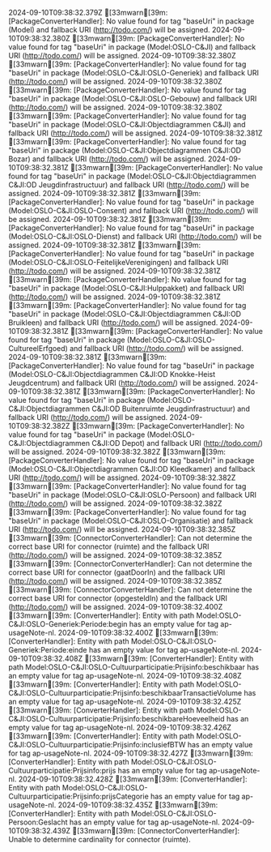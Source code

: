 2024-09-10T09:38:32.379Z [33mwarn[39m: [PackageConverterHandler]: No value found for tag "baseUri" in package (Model) and fallback URI (http://todo.com/) will be assigned.
2024-09-10T09:38:32.380Z [33mwarn[39m: [PackageConverterHandler]: No value found for tag "baseUri" in package (Model:OSLO-C&JI) and fallback URI (http://todo.com/) will be assigned.
2024-09-10T09:38:32.380Z [33mwarn[39m: [PackageConverterHandler]: No value found for tag "baseUri" in package (Model:OSLO-C&JI:OSLO-Generiek) and fallback URI (http://todo.com/) will be assigned.
2024-09-10T09:38:32.380Z [33mwarn[39m: [PackageConverterHandler]: No value found for tag "baseUri" in package (Model:OSLO-C&JI:OSLO-Gebouw) and fallback URI (http://todo.com/) will be assigned.
2024-09-10T09:38:32.380Z [33mwarn[39m: [PackageConverterHandler]: No value found for tag "baseUri" in package (Model:OSLO-C&JI:Objectdiagrammen C&JI) and fallback URI (http://todo.com/) will be assigned.
2024-09-10T09:38:32.381Z [33mwarn[39m: [PackageConverterHandler]: No value found for tag "baseUri" in package (Model:OSLO-C&JI:Objectdiagrammen C&JI:OD Bozar) and fallback URI (http://todo.com/) will be assigned.
2024-09-10T09:38:32.381Z [33mwarn[39m: [PackageConverterHandler]: No value found for tag "baseUri" in package (Model:OSLO-C&JI:Objectdiagrammen C&JI:OD Jeugdinfrastructuur) and fallback URI (http://todo.com/) will be assigned.
2024-09-10T09:38:32.381Z [33mwarn[39m: [PackageConverterHandler]: No value found for tag "baseUri" in package (Model:OSLO-C&JI:OSLO-Consent) and fallback URI (http://todo.com/) will be assigned.
2024-09-10T09:38:32.381Z [33mwarn[39m: [PackageConverterHandler]: No value found for tag "baseUri" in package (Model:OSLO-C&JI:OSLO-Dienst) and fallback URI (http://todo.com/) will be assigned.
2024-09-10T09:38:32.381Z [33mwarn[39m: [PackageConverterHandler]: No value found for tag "baseUri" in package (Model:OSLO-C&JI:OSLO-FeitelijkeVerenigingen) and fallback URI (http://todo.com/) will be assigned.
2024-09-10T09:38:32.381Z [33mwarn[39m: [PackageConverterHandler]: No value found for tag "baseUri" in package (Model:OSLO-C&JI:Hulppakket) and fallback URI (http://todo.com/) will be assigned.
2024-09-10T09:38:32.381Z [33mwarn[39m: [PackageConverterHandler]: No value found for tag "baseUri" in package (Model:OSLO-C&JI:Objectdiagrammen C&JI:OD Bruikleen) and fallback URI (http://todo.com/) will be assigned.
2024-09-10T09:38:32.381Z [33mwarn[39m: [PackageConverterHandler]: No value found for tag "baseUri" in package (Model:OSLO-C&JI:OSLO-CultureelErfgoed) and fallback URI (http://todo.com/) will be assigned.
2024-09-10T09:38:32.381Z [33mwarn[39m: [PackageConverterHandler]: No value found for tag "baseUri" in package (Model:OSLO-C&JI:Objectdiagrammen C&JI:OD Knokke-Heist Jeugdcentrum) and fallback URI (http://todo.com/) will be assigned.
2024-09-10T09:38:32.381Z [33mwarn[39m: [PackageConverterHandler]: No value found for tag "baseUri" in package (Model:OSLO-C&JI:Objectdiagrammen C&JI:OD Buitenruimte Jeugdinfrastructuur) and fallback URI (http://todo.com/) will be assigned.
2024-09-10T09:38:32.382Z [33mwarn[39m: [PackageConverterHandler]: No value found for tag "baseUri" in package (Model:OSLO-C&JI:Objectdiagrammen C&JI:OD Depot) and fallback URI (http://todo.com/) will be assigned.
2024-09-10T09:38:32.382Z [33mwarn[39m: [PackageConverterHandler]: No value found for tag "baseUri" in package (Model:OSLO-C&JI:Objectdiagrammen C&JI:OD Kleedkamer) and fallback URI (http://todo.com/) will be assigned.
2024-09-10T09:38:32.382Z [33mwarn[39m: [PackageConverterHandler]: No value found for tag "baseUri" in package (Model:OSLO-C&JI:OSLO-Persoon) and fallback URI (http://todo.com/) will be assigned.
2024-09-10T09:38:32.382Z [33mwarn[39m: [PackageConverterHandler]: No value found for tag "baseUri" in package (Model:OSLO-C&JI:OSLO-Organisatie) and fallback URI (http://todo.com/) will be assigned.
2024-09-10T09:38:32.385Z [33mwarn[39m: [ConnectorConverterHandler]: Can not determine the correct base URI for connector (ruimte) and the fallback URI (http://todo.com/) will be assigned.
2024-09-10T09:38:32.385Z [33mwarn[39m: [ConnectorConverterHandler]: Can not determine the correct base URI for connector (gaatDoorIn) and the fallback URI (http://todo.com/) will be assigned.
2024-09-10T09:38:32.385Z [33mwarn[39m: [ConnectorConverterHandler]: Can not determine the correct base URI for connector (opgesteldIn) and the fallback URI (http://todo.com/) will be assigned.
2024-09-10T09:38:32.400Z [33mwarn[39m: [ConverterHandler]: Entity with path Model:OSLO-C&JI:OSLO-Generiek:Periode:begin has an empty value for tag ap-usageNote-nl.
2024-09-10T09:38:32.400Z [33mwarn[39m: [ConverterHandler]: Entity with path Model:OSLO-C&JI:OSLO-Generiek:Periode:einde has an empty value for tag ap-usageNote-nl.
2024-09-10T09:38:32.408Z [33mwarn[39m: [ConverterHandler]: Entity with path Model:OSLO-C&JI:OSLO-Cultuurparticipatie:Prijsinfo:beschikbaar has an empty value for tag ap-usageNote-nl.
2024-09-10T09:38:32.408Z [33mwarn[39m: [ConverterHandler]: Entity with path Model:OSLO-C&JI:OSLO-Cultuurparticipatie:Prijsinfo:beschikbaarTransactieVolume has an empty value for tag ap-usageNote-nl.
2024-09-10T09:38:32.425Z [33mwarn[39m: [ConverterHandler]: Entity with path Model:OSLO-C&JI:OSLO-Cultuurparticipatie:Prijsinfo:beschikbareHoeveelheid has an empty value for tag ap-usageNote-nl.
2024-09-10T09:38:32.426Z [33mwarn[39m: [ConverterHandler]: Entity with path Model:OSLO-C&JI:OSLO-Cultuurparticipatie:Prijsinfo:inclusiefBTW has an empty value for tag ap-usageNote-nl.
2024-09-10T09:38:32.427Z [33mwarn[39m: [ConverterHandler]: Entity with path Model:OSLO-C&JI:OSLO-Cultuurparticipatie:Prijsinfo:prijs has an empty value for tag ap-usageNote-nl.
2024-09-10T09:38:32.428Z [33mwarn[39m: [ConverterHandler]: Entity with path Model:OSLO-C&JI:OSLO-Cultuurparticipatie:Prijsinfo:prijsCategorie has an empty value for tag ap-usageNote-nl.
2024-09-10T09:38:32.435Z [33mwarn[39m: [ConverterHandler]: Entity with path Model:OSLO-C&JI:OSLO-Persoon:Geslacht has an empty value for tag ap-usageNote-nl.
2024-09-10T09:38:32.439Z [33mwarn[39m: [ConnectorConverterHandler]: Unable to determine cardinality for connector (ruimte).
